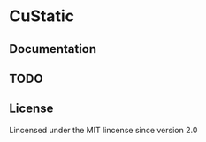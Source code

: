 CuStatic
==========

Documentation
-------

TODO
-------

License
-------
Lincensed under the MIT lincense since version 2.0
